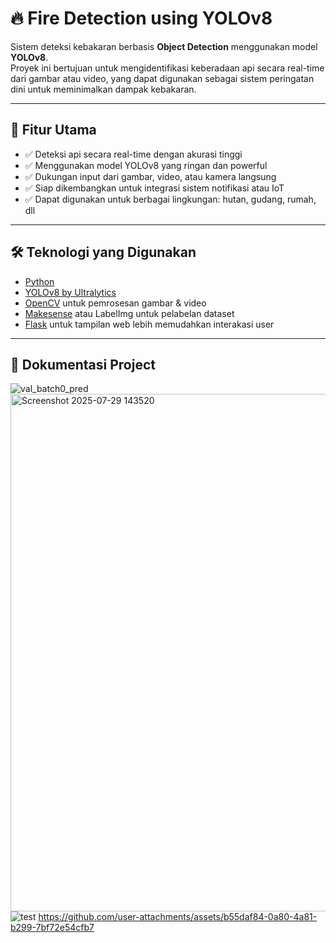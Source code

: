 # 🔥 Fire Detection using YOLOv8

Sistem deteksi kebakaran berbasis **Object Detection** menggunakan model **YOLOv8**.  
Proyek ini bertujuan untuk mengidentifikasi keberadaan api secara real-time dari gambar atau video, yang dapat digunakan sebagai sistem peringatan dini untuk meminimalkan dampak kebakaran.

---

## 📌 Fitur Utama

- ✅ Deteksi api secara real-time dengan akurasi tinggi
- ✅ Menggunakan model YOLOv8 yang ringan dan powerful
- ✅ Dukungan input dari gambar, video, atau kamera langsung
- ✅ Siap dikembangkan untuk integrasi sistem notifikasi atau IoT
- ✅ Dapat digunakan untuk berbagai lingkungan: hutan, gudang, rumah, dll

---

## 🛠️ Teknologi yang Digunakan

- [Python](https://www.python.org/)
- [YOLOv8 by Ultralytics](https://github.com/ultralytics/ultralytics)
- [OpenCV](https://opencv.org/) untuk pemrosesan gambar & video
- [Makesense](https://www.makesense.ai/) atau LabelImg untuk pelabelan dataset
- [Flask]((https://flask.palletsprojects.com/en/stable/)) untuk tampilan web lebih memudahkan interakasi user


---
## 📸 Dokumentasi Project

![val_batch0_pred](https://github.com/user-attachments/assets/eb6ad8c6-a33f-452b-9c90-c603154701a7)
<img width="1103" height="828" alt="Screenshot 2025-07-29 143520" src="https://github.com/user-attachments/assets/06faf2eb-1c67-4b7c-9bad-8bfafeb9efcf" />
![test](https://github.com/user-attachments/assets/5e2de0f6-a0f1-4fe4-8d5e-a4578fd1f027)
https://github.com/user-attachments/assets/b55daf84-0a80-4a81-b299-7bf72e54cfb7






